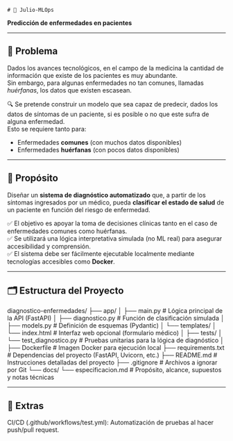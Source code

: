     # 🧠 Julio-MLOps  
**Predicción de enfermedades en pacientes**

---

## 📌 Problema

Dados los avances tecnológicos, en el campo de la medicina la cantidad de información que existe de los pacientes es muy abundante.  
Sin embargo, para algunas enfermedades no tan comunes, llamadas *huérfanas*, los datos que existen escasean.  

🔍 Se pretende construir un modelo que sea capaz de predecir, dados los datos de síntomas de un paciente, si es posible o no que este sufra de alguna enfermedad.  
Esto se requiere tanto para:

- Enfermedades **comunes** (con muchos datos disponibles)
- Enfermedades **huérfanas** (con pocos datos disponibles)

---

## 🎯 Propósito

Diseñar un **sistema de diagnóstico automatizado** que, a partir de los síntomas ingresados por un médico, pueda **clasificar el estado de salud** de un paciente en función del riesgo de enfermedad.

✅ El objetivo es apoyar la toma de decisiones clínicas tanto en el caso de enfermedades comunes como huérfanas.  
✅ Se utilizará una lógica interpretativa simulada (no ML real) para asegurar accesibilidad y comprensión.  
✅ El sistema debe ser fácilmente ejecutable localmente mediante tecnologías accesibles como **Docker**.

---

## 🗂️ Estructura del Proyecto

diagnostico-enfermedades/
 ├── app/
  │   ├── main.py                 # Lógica principal de la API (FastAPI)
  │   ├── diagnostico.py          # Función de clasificación simulada
  │   ├── models.py               # Definición de esquemas (Pydantic)
  │   └── templates/
  │       └── index.html          # Interfaz web opcional (formulario médico)
  │
 ├── tests/
  │   └── test_diagnostico.py     # Pruebas unitarias para la lógica de diagnóstico
 │
 ├── Dockerfile                  # Imagen Docker para ejecución local
 ├── requirements.txt            # Dependencias del proyecto (FastAPI, Uvicorn, etc.)
 ├── README.md                   # Instrucciones detalladas del proyecto
 ├── .gitignore                  # Archivos a ignorar por Git
  └── docs/
      └── especificacion.md       # Propósito, alcance, supuestos y notas técnicas

---

## 🚀 Extras

CI/CD (.github/workflows/test.yml): Automatización de pruebas al hacer push/pull request.


